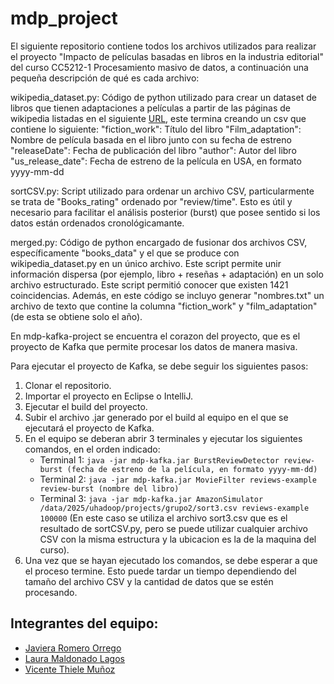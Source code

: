 # mdp_project

El siguiente repositorio contiene todos los archivos utilizados para realizar el proyecto "Impacto de películas basadas en libros en la industria editorial" del curso CC5212-1 Procesamiento masivo de datos, a continuación una pequeña descripción de qué es cada archivo: 

wikipedia_dataset.py: Código de python utilizado para crear un dataset de libros que tienen adaptaciones a películas a partir de las páginas de wikipedia listadas en el siguiente [URL](https://en.wikipedia.org/wiki/Lists_of_works_of_fiction_made_into_feature_films), este termina creando un csv que contiene lo siguiente: 
    "fiction_work": Título del libro
    "Film_adaptation": Nombre de película basada en el libro junto con su fecha de estreno 
    "releaseDate": Fecha de publicación del libro
    "author": Autor del libro
    "us_release_date": Fecha de estreno de la película en USA, en formato yyyy-mm-dd

sortCSV.py: Script utilizado para ordenar un archivo CSV, particularmente se trata de "Books_rating" ordenado por "review/time". Esto es útil y necesario para facilitar el análisis posterior (burst) que posee sentido si los datos están ordenados cronológicamante.

merged.py: Código de python encargado de fusionar dos archivos CSV, específicamente "books_data" y el que se produce con wikipedia_dataset.py en un único archivo. Este script permite unir información dispersa (por ejemplo, libro + reseñas + adaptación) en un solo archivo estructurado. Este script permitió conocer que existen 1421 coincidencias. 
Además, en este código se incluyo generar "nombres.txt" un archivo de texto que contine la columna "fiction_work" y "film_adaptation" (de esta se obtiene solo el año). 

En mdp-kafka-project se encuentra el corazon del proyecto, que es el proyecto de Kafka que permite procesar los datos de manera masiva. 

Para ejecutar el proyecto de Kafka, se debe seguir los siguientes pasos:
1. Clonar el repositorio.
2. Importar el proyecto en Eclipse o IntelliJ.
3. Ejecutar el build del proyecto.
4. Subir el archivo .jar generado por el build al equipo en el que se ejecutará el proyecto de Kafka.
5. En el equipo se deberan abrir 3 terminales y ejecutar los siguientes comandos, en el orden indicado:
   - Terminal 1: `java -jar mdp-kafka.jar BurstReviewDetector review-burst (fecha de estreno de la película, en formato yyyy-mm-dd)`
   - Terminal 2: `java -jar mdp-kafka.jar MovieFilter reviews-example review-burst (nombre del libro)`
   - Terminal 3: `java -jar mdp-kafka.jar AmazonSimulator /data/2025/uhadoop/projects/grupo2/sort3.csv reviews-example 100000` (En este caso se utiliza el archivo sort3.csv que es el resultado de sortCSV.py, pero se puede utilizar cualquier archivo CSV con la misma estructura y la ubicacion es la de la maquina del curso).
6. Una vez que se hayan ejecutado los comandos, se debe esperar a que el proceso termine. Esto puede tardar un tiempo dependiendo del tamaño del archivo CSV y la cantidad de datos que se estén procesando.

## Integrantes del equipo:
- [Javiera Romero Orrego](https://github.com/javiromeroo)
- [Laura Maldonado Lagos](https://github.com/lauraflm)
- [Vicente Thiele Muñoz](https://github.com/ElVichoSiu)
